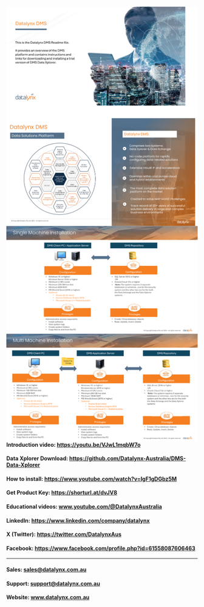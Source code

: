 
<img src="https://github.com/Datalynx-Australia/DMS-Data-Xplorer/blob/main/IntroPg1.png"
     alt="Datalynx PG1"
     style="float: left; margin-right: 10px;" />

________________________________________     


<img src="https://github.com/Datalynx-Australia/DMS-Data-Xplorer/blob/main/IntroPg2.png"
     alt="Datalynx PG2"
     style="float: left; margin-right: 10px;" />

________________________________________     


<img src="https://github.com/Datalynx-Australia/DMS-Data-Xplorer/blob/main/IntroPg3.png"
     alt="Datalynx PG3"
     style="float: left; margin-right: 10px;" />

________________________________________     


<img src="https://github.com/Datalynx-Australia/DMS-Data-Xplorer/blob/main/IntroPg4.png"
     alt="Datalynx PG4"
     style="float: left; margin-right: 10px;" />

________________________________________

#### Introduction video: https://youtu.be/VJwL1mqbW7o

#### Data Xplorer Download: https://github.com/Datalynx-Australia/DMS-Data-Xplorer

#### How to install: https://www.youtube.com/watch?v=IgF1gDGbz5M

#### Get Product Key: https://shorturl.at/dvJV8

#### Educational videos: www.youtube.com/@DatalynxAustralia

#### LinkedIn: https://www.linkedin.com/company/datalynx  

#### X (Twitter): https://twitter.com/DatalynxAus

#### Facebook: https://www.facebook.com/profile.php?id=61558087606463

________________________________________

#### Sales:   sales@datalynx.com.au     
#### Support: support@datalynx.com.au     
#### Website: www.datalynx.com.au

